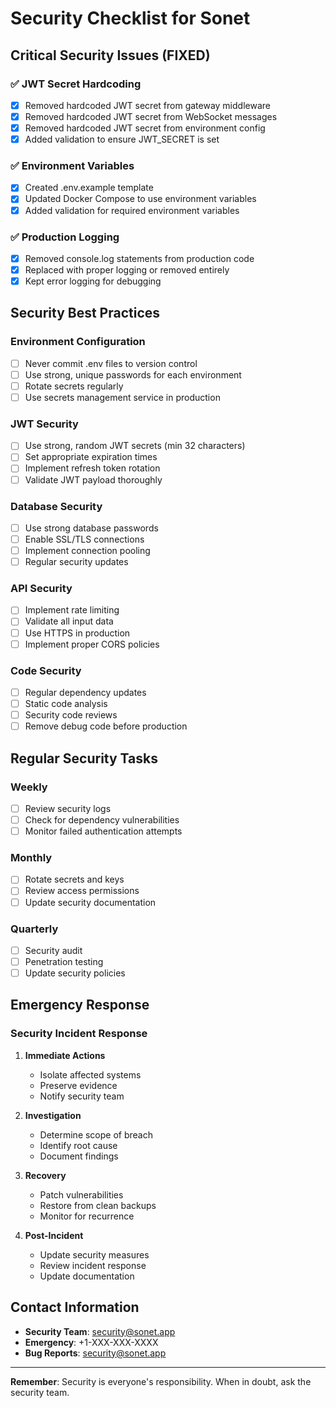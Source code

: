 # Security Checklist for Sonet

## Critical Security Issues (FIXED)

### ✅ JWT Secret Hardcoding
- [x] Removed hardcoded JWT secret from gateway middleware
- [x] Removed hardcoded JWT secret from WebSocket messages
- [x] Removed hardcoded JWT secret from environment config
- [x] Added validation to ensure JWT_SECRET is set

### ✅ Environment Variables
- [x] Created .env.example template
- [x] Updated Docker Compose to use environment variables
- [x] Added validation for required environment variables

### ✅ Production Logging
- [x] Removed console.log statements from production code
- [x] Replaced with proper logging or removed entirely
- [x] Kept error logging for debugging

## Security Best Practices

### Environment Configuration
- [ ] Never commit .env files to version control
- [ ] Use strong, unique passwords for each environment
- [ ] Rotate secrets regularly
- [ ] Use secrets management service in production

### JWT Security
- [ ] Use strong, random JWT secrets (min 32 characters)
- [ ] Set appropriate expiration times
- [ ] Implement refresh token rotation
- [ ] Validate JWT payload thoroughly

### Database Security
- [ ] Use strong database passwords
- [ ] Enable SSL/TLS connections
- [ ] Implement connection pooling
- [ ] Regular security updates

### API Security
- [ ] Implement rate limiting
- [ ] Validate all input data
- [ ] Use HTTPS in production
- [ ] Implement proper CORS policies

### Code Security
- [ ] Regular dependency updates
- [ ] Static code analysis
- [ ] Security code reviews
- [ ] Remove debug code before production

## Regular Security Tasks

### Weekly
- [ ] Review security logs
- [ ] Check for dependency vulnerabilities
- [ ] Monitor failed authentication attempts

### Monthly
- [ ] Rotate secrets and keys
- [ ] Review access permissions
- [ ] Update security documentation

### Quarterly
- [ ] Security audit
- [ ] Penetration testing
- [ ] Update security policies

## Emergency Response

### Security Incident Response
1. **Immediate Actions**
   - Isolate affected systems
   - Preserve evidence
   - Notify security team

2. **Investigation**
   - Determine scope of breach
   - Identify root cause
   - Document findings

3. **Recovery**
   - Patch vulnerabilities
   - Restore from clean backups
   - Monitor for recurrence

4. **Post-Incident**
   - Update security measures
   - Review incident response
   - Update documentation

## Contact Information

- **Security Team**: security@sonet.app
- **Emergency**: +1-XXX-XXX-XXXX
- **Bug Reports**: security@sonet.app

---

**Remember**: Security is everyone's responsibility. When in doubt, ask the security team.